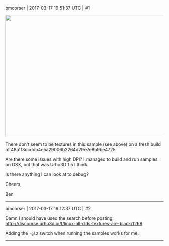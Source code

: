 bmcorser | 2017-03-17 19:51:37 UTC | #1

<img src="//cdck-file-uploads-global.s3.dualstack.us-west-2.amazonaws.com/standard17/uploads/urho3d/original/1X/a3df266e6999d5d7ff76ce0c52f96cd1288eb436.png" width="690" height="388">

There don't seem to be textures in this sample (see above) on a fresh build of 48a1f3dcddb4e5a29006b2264d29e7e8b9be4725

Are there some issues with high DPI? I managed to build and run samples on OSX, but that was Urho3D 1.5 I think.

Is there anything I can look at to debug?

Cheers,

Ben

-------------------------

bmcorser | 2017-03-17 19:12:37 UTC | #2

Damn I should have used the search before posting:
http://discourse.urho3d.io/t/linux-all-dds-textures-are-black/1268

Adding the `-gl2` switch when running the samples works for me.

-------------------------

